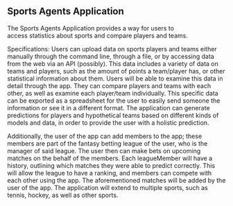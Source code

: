 ## Sports Agents Application

The Sports Agents Application provides a way for users to  
access statistics about sports and compare players and teams. 

Specifications: 
Users can upload data on sports players and teams either
manually through the command line, through a file, or by 
accessing data from the web via an API (possibly). This data 
includes a variety of data on teams and players, such as the 
amount of points a team/player has, or other statistical information about them.
Users will be able to examine this data in detail through the app. They can compare players 
and teams with each other, as well as examine each player/team individually. This specific data can be exported
as a spreadsheet for the user to easily send someone the information or see it in a different format. The application 
can generate predictions for players and hypothetical teams based on different kinds of models and data, in order to 
provide the user with a holistic prediction. 

Additionally, the user of the app can add members to the app; these members are part of the fantasy 
betting league of the user, who is the manager of said league. The user
then can make bets on upcoming matches on the behalf of the members. Each
leagueMember will have a history, outlining which matches they were able to 
predict correctly. This will allow the league to have a ranking, and members can compete with each other
using the app. The aforementioned matches will be added by the user of the app.
The application will extend to multiple sports, such as tennis, hockey, as well as other sports.


